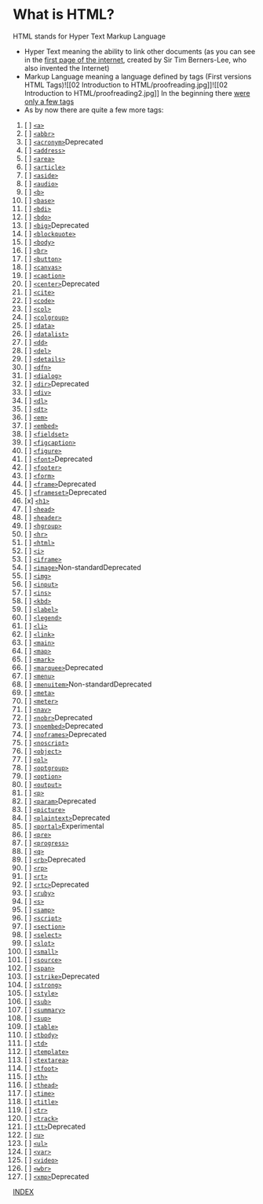 # What is HTML?

HTML stands for Hyper Text Markup Language
- Hyper Text meaning the ability to link other documents (as you can see in the [first page of the internet](https://www.w3.org/History/19921103-hypertext/hypertext/WWW/TheProject.html), created by Sir Tim Berners-Lee, who also invented the Internet)
- Markup Language meaning a language defined by tags (First versions HTML Tags)![[02 Introduction to HTML/proofreading.jpg]]![[02 Introduction to HTML/proofreading2.jpg]] In the beginning there [were only a few tags](https://www.w3.org/History/19921103-hypertext/hypertext/WWW/MarkUp/Tags.html)
- As by now there are quite a few more tags:
1. [ ] [`<a>`](https://developer.mozilla.org/en-US/docs/Web/HTML/Element/a)
2. [ ] [`<abbr>`](https://developer.mozilla.org/en-US/docs/Web/HTML/Element/abbr)
3. [ ] [`<acronym>`](https://developer.mozilla.org/en-US/docs/Web/HTML/Element/acronym)Deprecated
4. [ ] [`<address>`](https://developer.mozilla.org/en-US/docs/Web/HTML/Element/address)
5. [ ] [`<area>`](https://developer.mozilla.org/en-US/docs/Web/HTML/Element/area)
6. [ ] [`<article>`](https://developer.mozilla.org/en-US/docs/Web/HTML/Element/article)
7. [ ] [`<aside>`](https://developer.mozilla.org/en-US/docs/Web/HTML/Element/aside)
8. [ ] [`<audio>`](https://developer.mozilla.org/en-US/docs/Web/HTML/Element/audio)
9. [ ] [`<b>`](https://developer.mozilla.org/en-US/docs/Web/HTML/Element/b)
10. [ ] [`<base>`](https://developer.mozilla.org/en-US/docs/Web/HTML/Element/base)
11. [ ] [`<bdi>`](https://developer.mozilla.org/en-US/docs/Web/HTML/Element/bdi)
12. [ ] [`<bdo>`](https://developer.mozilla.org/en-US/docs/Web/HTML/Element/bdo)
13. [ ] [`<big>`](https://developer.mozilla.org/en-US/docs/Web/HTML/Element/big)Deprecated
14. [ ] [`<blockquote>`](https://developer.mozilla.org/en-US/docs/Web/HTML/Element/blockquote)
15. [ ] [`<body>`](https://developer.mozilla.org/en-US/docs/Web/HTML/Element/body)
16. [ ] [`<br>`](https://developer.mozilla.org/en-US/docs/Web/HTML/Element/br)
17. [ ] [`<button>`](https://developer.mozilla.org/en-US/docs/Web/HTML/Element/button)
18. [ ] [`<canvas>`](https://developer.mozilla.org/en-US/docs/Web/HTML/Element/canvas)
19. [ ] [`<caption>`](https://developer.mozilla.org/en-US/docs/Web/HTML/Element/caption)
20. [ ] [`<center>`](https://developer.mozilla.org/en-US/docs/Web/HTML/Element/center)Deprecated
21. [ ] [`<cite>`](https://developer.mozilla.org/en-US/docs/Web/HTML/Element/cite)
22. [ ] [`<code>`](https://developer.mozilla.org/en-US/docs/Web/HTML/Element/code)
23. [ ] [`<col>`](https://developer.mozilla.org/en-US/docs/Web/HTML/Element/col)
24. [ ] [`<colgroup>`](https://developer.mozilla.org/en-US/docs/Web/HTML/Element/colgroup)
25. [ ] [`<data>`](https://developer.mozilla.org/en-US/docs/Web/HTML/Element/data)
26. [ ] [`<datalist>`](https://developer.mozilla.org/en-US/docs/Web/HTML/Element/datalist)
27. [ ] [`<dd>`](https://developer.mozilla.org/en-US/docs/Web/HTML/Element/dd)
28. [ ] [`<del>`](https://developer.mozilla.org/en-US/docs/Web/HTML/Element/del)
29. [ ] [`<details>`](https://developer.mozilla.org/en-US/docs/Web/HTML/Element/details)
30. [ ] [`<dfn>`](https://developer.mozilla.org/en-US/docs/Web/HTML/Element/dfn)
31. [ ] [`<dialog>`](https://developer.mozilla.org/en-US/docs/Web/HTML/Element/dialog)
32. [ ] [`<dir>`](https://developer.mozilla.org/en-US/docs/Web/HTML/Element/dir)Deprecated
33. [ ] [`<div>`](https://developer.mozilla.org/en-US/docs/Web/HTML/Element/div)
34. [ ] [`<dl>`](https://developer.mozilla.org/en-US/docs/Web/HTML/Element/dl)
35. [ ] [`<dt>`](https://developer.mozilla.org/en-US/docs/Web/HTML/Element/dt)
36. [ ] [`<em>`](https://developer.mozilla.org/en-US/docs/Web/HTML/Element/em)
37. [ ] [`<embed>`](https://developer.mozilla.org/en-US/docs/Web/HTML/Element/embed)
38. [ ] [`<fieldset>`](https://developer.mozilla.org/en-US/docs/Web/HTML/Element/fieldset)
39. [ ] [`<figcaption>`](https://developer.mozilla.org/en-US/docs/Web/HTML/Element/figcaption)
40. [ ] [`<figure>`](https://developer.mozilla.org/en-US/docs/Web/HTML/Element/figure)
41. [ ] [`<font>`](https://developer.mozilla.org/en-US/docs/Web/HTML/Element/font)Deprecated
42. [ ] [`<footer>`](https://developer.mozilla.org/en-US/docs/Web/HTML/Element/footer)
43. [ ] [`<form>`](https://developer.mozilla.org/en-US/docs/Web/HTML/Element/form)
44. [ ] [`<frame>`](https://developer.mozilla.org/en-US/docs/Web/HTML/Element/frame)Deprecated
45. [ ] [`<frameset>`](https://developer.mozilla.org/en-US/docs/Web/HTML/Element/frameset)Deprecated
46. [x] [`<h1>`](/02%20Introduction%20to%20HTML/02%20The%20Heading%20element.md)
47. [ ] [`<head>`](https://developer.mozilla.org/en-US/docs/Web/HTML/Element/head)
48. [ ] [`<header>`](https://developer.mozilla.org/en-US/docs/Web/HTML/Element/header)
49. [ ] [`<hgroup>`](https://developer.mozilla.org/en-US/docs/Web/HTML/Element/hgroup)
50. [ ] [`<hr>`](https://developer.mozilla.org/en-US/docs/Web/HTML/Element/hr)
51. [ ] [`<html>`](https://developer.mozilla.org/en-US/docs/Web/HTML/Element/html)
52. [ ] [`<i>`](https://developer.mozilla.org/en-US/docs/Web/HTML/Element/i)
53. [ ] [`<iframe>`](https://developer.mozilla.org/en-US/docs/Web/HTML/Element/iframe)
54. [ ] [`<image>`](https://developer.mozilla.org/en-US/docs/Web/HTML/Element/image)Non-standardDeprecated
55. [ ] [`<img>`](https://developer.mozilla.org/en-US/docs/Web/HTML/Element/img)
56. [ ] [`<input>`](https://developer.mozilla.org/en-US/docs/Web/HTML/Element/input)
57. [ ] [`<ins>`](https://developer.mozilla.org/en-US/docs/Web/HTML/Element/ins)
58. [ ] [`<kbd>`](https://developer.mozilla.org/en-US/docs/Web/HTML/Element/kbd)
59. [ ] [`<label>`](https://developer.mozilla.org/en-US/docs/Web/HTML/Element/label)
60. [ ] [`<legend>`](https://developer.mozilla.org/en-US/docs/Web/HTML/Element/legend)
61. [ ] [`<li>`](https://developer.mozilla.org/en-US/docs/Web/HTML/Element/li)
62. [ ] [`<link>`](https://developer.mozilla.org/en-US/docs/Web/HTML/Element/link)
63. [ ] [`<main>`](https://developer.mozilla.org/en-US/docs/Web/HTML/Element/main)
64. [ ] [`<map>`](https://developer.mozilla.org/en-US/docs/Web/HTML/Element/map)
65. [ ] [`<mark>`](https://developer.mozilla.org/en-US/docs/Web/HTML/Element/mark)
66. [ ] [`<marquee>`](https://developer.mozilla.org/en-US/docs/Web/HTML/Element/marquee)Deprecated
67. [ ] [`<menu>`](https://developer.mozilla.org/en-US/docs/Web/HTML/Element/menu)
68. [ ] [`<menuitem>`](https://developer.mozilla.org/en-US/docs/Web/HTML/Element/menuitem)Non-standardDeprecated
69. [ ] [`<meta>`](https://developer.mozilla.org/en-US/docs/Web/HTML/Element/meta)
70. [ ] [`<meter>`](https://developer.mozilla.org/en-US/docs/Web/HTML/Element/meter)
71. [ ] [`<nav>`](https://developer.mozilla.org/en-US/docs/Web/HTML/Element/nav)
72. [ ] [`<nobr>`](https://developer.mozilla.org/en-US/docs/Web/HTML/Element/nobr)Deprecated
73. [ ] [`<noembed>`](https://developer.mozilla.org/en-US/docs/Web/HTML/Element/noembed)Deprecated
74. [ ] [`<noframes>`](https://developer.mozilla.org/en-US/docs/Web/HTML/Element/noframes)Deprecated
75. [ ] [`<noscript>`](https://developer.mozilla.org/en-US/docs/Web/HTML/Element/noscript)
76. [ ] [`<object>`](https://developer.mozilla.org/en-US/docs/Web/HTML/Element/object)
77. [ ] [`<ol>`](https://developer.mozilla.org/en-US/docs/Web/HTML/Element/ol)
78. [ ] [`<optgroup>`](https://developer.mozilla.org/en-US/docs/Web/HTML/Element/optgroup)
79. [ ] [`<option>`](https://developer.mozilla.org/en-US/docs/Web/HTML/Element/option)
80. [ ] [`<output>`](https://developer.mozilla.org/en-US/docs/Web/HTML/Element/output)
81. [ ] [`<p>`](https://developer.mozilla.org/en-US/docs/Web/HTML/Element/p)
82. [ ] [`<param>`](https://developer.mozilla.org/en-US/docs/Web/HTML/Element/param)Deprecated
83. [ ] [`<picture>`](https://developer.mozilla.org/en-US/docs/Web/HTML/Element/picture)
84. [ ] [`<plaintext>`](https://developer.mozilla.org/en-US/docs/Web/HTML/Element/plaintext)Deprecated
85. [ ] [`<portal>`](https://developer.mozilla.org/en-US/docs/Web/HTML/Element/portal)Experimental
86. [ ] [`<pre>`](https://developer.mozilla.org/en-US/docs/Web/HTML/Element/pre)
87. [ ] [`<progress>`](https://developer.mozilla.org/en-US/docs/Web/HTML/Element/progress)
88. [ ] [`<q>`](https://developer.mozilla.org/en-US/docs/Web/HTML/Element/q)
89. [ ] [`<rb>`](https://developer.mozilla.org/en-US/docs/Web/HTML/Element/rb)Deprecated
90. [ ] [`<rp>`](https://developer.mozilla.org/en-US/docs/Web/HTML/Element/rp)
91. [ ] [`<rt>`](https://developer.mozilla.org/en-US/docs/Web/HTML/Element/rt)
92. [ ] [`<rtc>`](https://developer.mozilla.org/en-US/docs/Web/HTML/Element/rtc)Deprecated
93. [ ] [`<ruby>`](https://developer.mozilla.org/en-US/docs/Web/HTML/Element/ruby)
94. [ ] [`<s>`](https://developer.mozilla.org/en-US/docs/Web/HTML/Element/s)
95. [ ] [`<samp>`](https://developer.mozilla.org/en-US/docs/Web/HTML/Element/samp)
96. [ ] [`<script>`](https://developer.mozilla.org/en-US/docs/Web/HTML/Element/script)
97. [ ] [`<section>`](https://developer.mozilla.org/en-US/docs/Web/HTML/Element/section)
98. [ ] [`<select>`](https://developer.mozilla.org/en-US/docs/Web/HTML/Element/select)
99. [ ] [`<slot>`](https://developer.mozilla.org/en-US/docs/Web/HTML/Element/slot)
100. [ ] [`<small>`](https://developer.mozilla.org/en-US/docs/Web/HTML/Element/small)
101. [ ] [`<source>`](https://developer.mozilla.org/en-US/docs/Web/HTML/Element/source)
102. [ ] [`<span>`](https://developer.mozilla.org/en-US/docs/Web/HTML/Element/span)
103. [ ] [`<strike>`](https://developer.mozilla.org/en-US/docs/Web/HTML/Element/strike)Deprecated
104. [ ] [`<strong>`](https://developer.mozilla.org/en-US/docs/Web/HTML/Element/strong)
105. [ ] [`<style>`](https://developer.mozilla.org/en-US/docs/Web/HTML/Element/style)
106. [ ] [`<sub>`](https://developer.mozilla.org/en-US/docs/Web/HTML/Element/sub)
107. [ ] [`<summary>`](https://developer.mozilla.org/en-US/docs/Web/HTML/Element/summary)
108. [ ] [`<sup>`](https://developer.mozilla.org/en-US/docs/Web/HTML/Element/sup)
109. [ ] [`<table>`](https://developer.mozilla.org/en-US/docs/Web/HTML/Element/table)
110. [ ] [`<tbody>`](https://developer.mozilla.org/en-US/docs/Web/HTML/Element/tbody)
111. [ ] [`<td>`](https://developer.mozilla.org/en-US/docs/Web/HTML/Element/td)
112. [ ] [`<template>`](https://developer.mozilla.org/en-US/docs/Web/HTML/Element/template)
113. [ ] [`<textarea>`](https://developer.mozilla.org/en-US/docs/Web/HTML/Element/textarea)
114. [ ] [`<tfoot>`](https://developer.mozilla.org/en-US/docs/Web/HTML/Element/tfoot)
115. [ ] [`<th>`](https://developer.mozilla.org/en-US/docs/Web/HTML/Element/th)
116. [ ] [`<thead>`](https://developer.mozilla.org/en-US/docs/Web/HTML/Element/thead)
117. [ ] [`<time>`](https://developer.mozilla.org/en-US/docs/Web/HTML/Element/time)
118. [ ] [`<title>`](https://developer.mozilla.org/en-US/docs/Web/HTML/Element/title)
119. [ ] [`<tr>`](https://developer.mozilla.org/en-US/docs/Web/HTML/Element/tr)
120. [ ] [`<track>`](https://developer.mozilla.org/en-US/docs/Web/HTML/Element/track)
121. [ ] [`<tt>`](https://developer.mozilla.org/en-US/docs/Web/HTML/Element/tt)Deprecated
122. [ ] [`<u>`](https://developer.mozilla.org/en-US/docs/Web/HTML/Element/u)
123. [ ] [`<ul>`](https://developer.mozilla.org/en-US/docs/Web/HTML/Element/ul)
124. [ ] [`<var>`](https://developer.mozilla.org/en-US/docs/Web/HTML/Element/var)
125. [ ] [`<video>`](https://developer.mozilla.org/en-US/docs/Web/HTML/Element/video)
126. [ ] [`<wbr>`](https://developer.mozilla.org/en-US/docs/Web/HTML/Element/wbr)
127. [ ] [`<xmp>`](https://developer.mozilla.org/en-US/docs/Web/HTML/Element/xmp)Deprecated


[INDEX](/README.md)